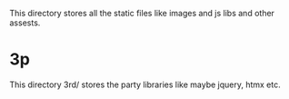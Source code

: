 This directory stores all the static files like images and js libs and other assests.

# 3p
This directory 3rd/ stores the party libraries like maybe jquery, htmx etc.
